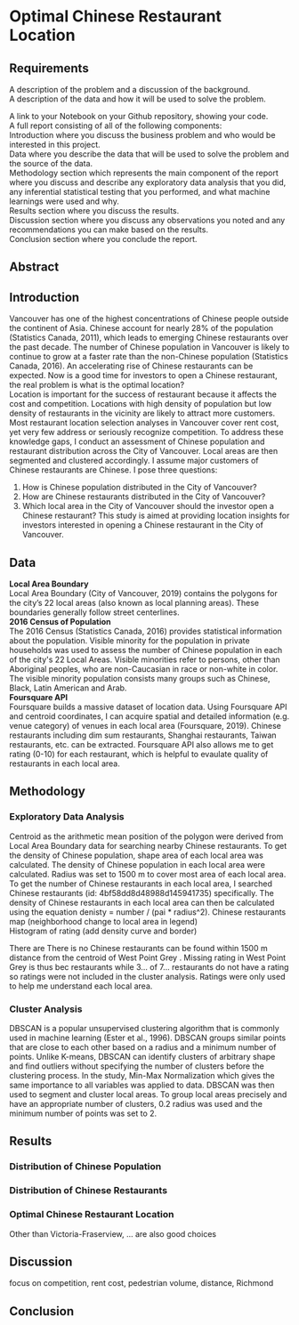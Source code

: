 # Optimal Chinese Restaurant Location
## Requirements
A description of the problem and a discussion of the background.    
A description of the data and how it will be used to solve the problem.    

A link to your Notebook on your Github repository, showing your code.   
A full report consisting of all of the following components:    
Introduction where you discuss the business problem and who would be interested in this project.    
Data where you describe the data that will be used to solve the problem and the source of the data.   
Methodology section which represents the main component of the report where you discuss and describe any exploratory data analysis that you did, any inferential statistical testing that you performed, and what machine learnings were used and why.    
Results section where you discuss the results.    
Discussion section where you discuss any observations you noted and any recommendations you can make based on the results.    
Conclusion section where you conclude the report.   
## Abstract

## Introduction
Vancouver has one of the highest concentrations of Chinese people outside the continent of Asia. Chinese account for nearly 28% of the population (Statistics Canada, 2011), which leads to emerging Chinese restaurants over the past decade. The number of Chinese population in Vancouver is likely to continue to grow at a faster rate than the non-Chinese population (Statistics Canada, 2016). An accelerating rise of Chinese restaurants can be expected. Now is a good time for investors to open a Chinese restaurant, the real problem is what is the optimal location?  
Location is important for the success of restaurant because it affects the cost and competition. Locations with high density of population but low density of restaurants in the vicinity are likely to attract more customers. Most restaurant location selection analyses in Vancouver cover rent cost, yet very few address or seriously recognize competition. To address these knowledge gaps, I conduct an assessment of Chinese population and restaurant distribution across the City of Vancouver. Local areas are then segmented and clustered accordingly. I assume major customers of Chinese restaurants are Chinese. I pose three questions:
1. How is Chinese population distributed in the City of Vancouver?
2. How are Chinese restaurants distributed in the City of Vancouver?
3. Which local area in the City of Vancouver should the investor open a Chinese restaurant? 
This study is aimed at providing location insights for investors interested in opening a Chinese restaurant in the City of Vancouver.   
 
## Data
**Local Area Boundary**  
Local Area Boundary (City of Vancouver, 2019) contains the polygons for the city’s 22 local areas (also known as local planning areas). These boundaries generally follow street centerlines.   
**2016 Census of Population**  
The 2016 Census (Statistics Canada, 2016) provides statistical information about the population. Visible minority for the population in private households was used to assess the number of Chinese population in each of the city's 22 Local Areas. Visible minorities refer to persons, other than Aboriginal peoples, who are non-Caucasian in race or non-white in color. The visible minority population consists many groups such as Chinese, Black, Latin American and Arab.  
**Foursquare API**  
Foursquare builds a massive dataset of location data. Using Foursquare API and centroid coordinates, I can acquire spatial and detailed information (e.g. venue category) of venues in each local area (Foursquare, 2019). Chinese restaurants including dim sum restaurants, Shanghai restaurants, Taiwan restaurants, etc. can be extracted. Foursquare API also allows me to get rating (0-10) for each restaurant, which is helpful to evaulate quality of restaurants in each local area.    
## Methodology
### Exploratory Data Analysis
Centroid as the arithmetic mean position of the polygon were derived from Local Area Boundary data for searching nearby Chinese restaurants. To get the density of Chinese population, shape area of each local area was calculated. The density of Chinese population in each local area were calculated. Radius was set to 1500 m to cover most area of each local area. To get the number of Chinese restaurants in each local area, I searched Chinese restaurants (id: 4bf58dd8d48988d145941735) specifically. The density of Chinese restaurants in each local area can then be calculated using the equation denisty = number / (pai * radius^2).
Chinese restaurants map (neighborhood change to local area in legend)  
Histogram of rating (add density curve and border)  

There are There is no Chinese restaurants can be found within 1500 m distance from the centroid of West Point Grey . Missing rating in West Point Grey is thus bec restaurants while 
3... of 7... restaurants do not have a rating so ratings were not included in the cluster analysis. Ratings were only used to help me understand each local area. 
### Cluster Analysis
DBSCAN is a popular unsupervised clustering algorithm that is commonly used in machine learning (Ester et al., 1996). DBSCAN groups similar points that are close to each other based on a radius and a minimum number of points. Unlike K-means, DBSCAN can identify clusters of arbitrary shape and find outliers without specifying the number of clusters before the clustering process. In the study, Min-Max Normalization which gives the same importance to all variables was applied to data. DBSCAN was then used to segment and cluster local areas. To group local areas precisely and have an appropriate number of clusters, 0.2 radius was used and the minimum number of points was set to 2.

## Results
### Distribution of Chinese Population

### Distribution of Chinese Restaurants

### Optimal Chinese Restaurant Location
Other than Victoria-Fraserview, ... are also good choices
## Discussion
focus on competition, rent cost, pedestrian volume, distance, Richmond
## Conclusion


